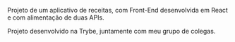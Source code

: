 Projeto de um aplicativo de receitas, com Front-End desenvolvida em React e com alimentação de duas APIs.

Projeto desenvolvido na Trybe, juntamente com meu grupo de colegas.
